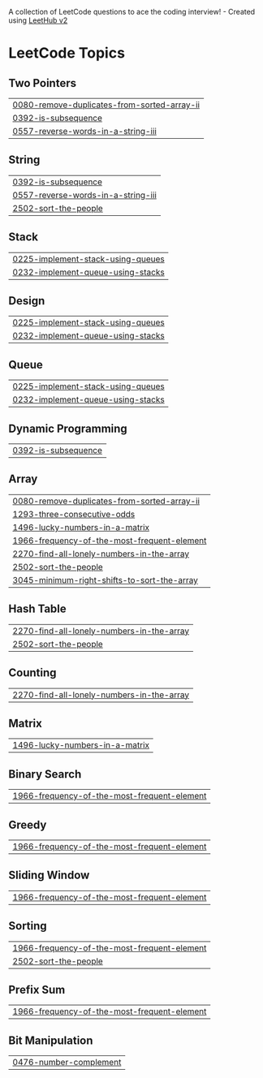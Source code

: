A collection of LeetCode questions to ace the coding interview! - Created using [LeetHub v2](https://github.com/arunbhardwaj/LeetHub-2.0)
<!---LeetCode Topics Start-->
# LeetCode Topics
## Two Pointers
|  |
| ------- |
| [0080-remove-duplicates-from-sorted-array-ii](https://github.com/Omish1986/LeetCode-Solution/tree/master/0080-remove-duplicates-from-sorted-array-ii) |
| [0392-is-subsequence](https://github.com/Omish1986/LeetCode-Solution/tree/master/0392-is-subsequence) |
| [0557-reverse-words-in-a-string-iii](https://github.com/Omish1986/LeetCode-Solution/tree/master/0557-reverse-words-in-a-string-iii) |
## String
|  |
| ------- |
| [0392-is-subsequence](https://github.com/Omish1986/LeetCode-Solution/tree/master/0392-is-subsequence) |
| [0557-reverse-words-in-a-string-iii](https://github.com/Omish1986/LeetCode-Solution/tree/master/0557-reverse-words-in-a-string-iii) |
| [2502-sort-the-people](https://github.com/Omish1986/LeetCode-Solution/tree/master/2502-sort-the-people) |
## Stack
|  |
| ------- |
| [0225-implement-stack-using-queues](https://github.com/Omish1986/LeetCode-Solution/tree/master/0225-implement-stack-using-queues) |
| [0232-implement-queue-using-stacks](https://github.com/Omish1986/LeetCode-Solution/tree/master/0232-implement-queue-using-stacks) |
## Design
|  |
| ------- |
| [0225-implement-stack-using-queues](https://github.com/Omish1986/LeetCode-Solution/tree/master/0225-implement-stack-using-queues) |
| [0232-implement-queue-using-stacks](https://github.com/Omish1986/LeetCode-Solution/tree/master/0232-implement-queue-using-stacks) |
## Queue
|  |
| ------- |
| [0225-implement-stack-using-queues](https://github.com/Omish1986/LeetCode-Solution/tree/master/0225-implement-stack-using-queues) |
| [0232-implement-queue-using-stacks](https://github.com/Omish1986/LeetCode-Solution/tree/master/0232-implement-queue-using-stacks) |
## Dynamic Programming
|  |
| ------- |
| [0392-is-subsequence](https://github.com/Omish1986/LeetCode-Solution/tree/master/0392-is-subsequence) |
## Array
|  |
| ------- |
| [0080-remove-duplicates-from-sorted-array-ii](https://github.com/Omish1986/LeetCode-Solution/tree/master/0080-remove-duplicates-from-sorted-array-ii) |
| [1293-three-consecutive-odds](https://github.com/Omish1986/LeetCode-Solution/tree/master/1293-three-consecutive-odds) |
| [1496-lucky-numbers-in-a-matrix](https://github.com/Omish1986/LeetCode-Solution/tree/master/1496-lucky-numbers-in-a-matrix) |
| [1966-frequency-of-the-most-frequent-element](https://github.com/Omish1986/LeetCode-Solution/tree/master/1966-frequency-of-the-most-frequent-element) |
| [2270-find-all-lonely-numbers-in-the-array](https://github.com/Omish1986/LeetCode-Solution/tree/master/2270-find-all-lonely-numbers-in-the-array) |
| [2502-sort-the-people](https://github.com/Omish1986/LeetCode-Solution/tree/master/2502-sort-the-people) |
| [3045-minimum-right-shifts-to-sort-the-array](https://github.com/Omish1986/LeetCode-Solution/tree/master/3045-minimum-right-shifts-to-sort-the-array) |
## Hash Table
|  |
| ------- |
| [2270-find-all-lonely-numbers-in-the-array](https://github.com/Omish1986/LeetCode-Solution/tree/master/2270-find-all-lonely-numbers-in-the-array) |
| [2502-sort-the-people](https://github.com/Omish1986/LeetCode-Solution/tree/master/2502-sort-the-people) |
## Counting
|  |
| ------- |
| [2270-find-all-lonely-numbers-in-the-array](https://github.com/Omish1986/LeetCode-Solution/tree/master/2270-find-all-lonely-numbers-in-the-array) |
## Matrix
|  |
| ------- |
| [1496-lucky-numbers-in-a-matrix](https://github.com/Omish1986/LeetCode-Solution/tree/master/1496-lucky-numbers-in-a-matrix) |
## Binary Search
|  |
| ------- |
| [1966-frequency-of-the-most-frequent-element](https://github.com/Omish1986/LeetCode-Solution/tree/master/1966-frequency-of-the-most-frequent-element) |
## Greedy
|  |
| ------- |
| [1966-frequency-of-the-most-frequent-element](https://github.com/Omish1986/LeetCode-Solution/tree/master/1966-frequency-of-the-most-frequent-element) |
## Sliding Window
|  |
| ------- |
| [1966-frequency-of-the-most-frequent-element](https://github.com/Omish1986/LeetCode-Solution/tree/master/1966-frequency-of-the-most-frequent-element) |
## Sorting
|  |
| ------- |
| [1966-frequency-of-the-most-frequent-element](https://github.com/Omish1986/LeetCode-Solution/tree/master/1966-frequency-of-the-most-frequent-element) |
| [2502-sort-the-people](https://github.com/Omish1986/LeetCode-Solution/tree/master/2502-sort-the-people) |
## Prefix Sum
|  |
| ------- |
| [1966-frequency-of-the-most-frequent-element](https://github.com/Omish1986/LeetCode-Solution/tree/master/1966-frequency-of-the-most-frequent-element) |
## Bit Manipulation
|  |
| ------- |
| [0476-number-complement](https://github.com/Omish1986/LeetCode-Solution/tree/master/0476-number-complement) |
<!---LeetCode Topics End-->